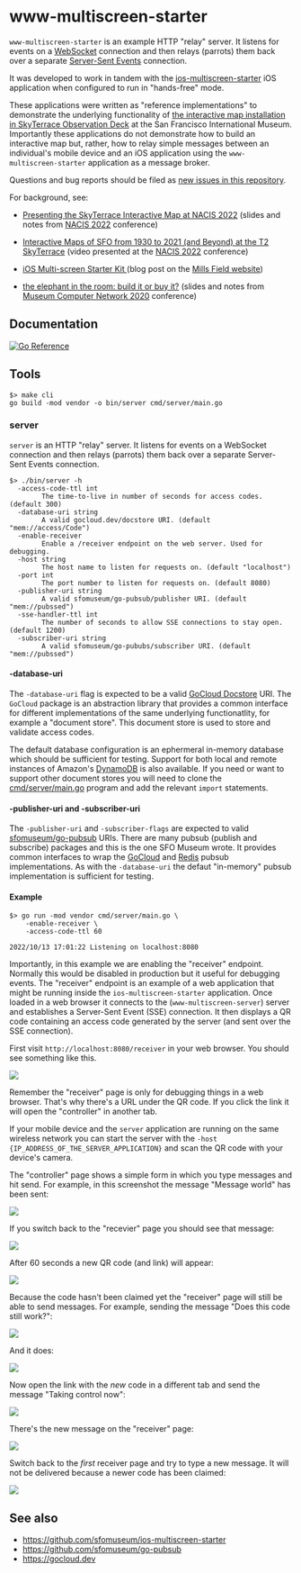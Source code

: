 # www-multiscreen-starter

`www-multiscreen-starter` is an example HTTP "relay" server. It listens for events on a [WebSocket](https://developer.mozilla.org/en-US/docs/Web/API/WebSocket) connection and then relays (parrots) them back over a separate [Server-Sent Events](https://developer.mozilla.org/en-US/docs/Web/API/Server-sent_events) connection.

It was developed to work in tandem with the [ios-multiscreen-starter](https://github.com/sfomuseum/ios-multiscreen-starter) iOS application when configured to run in "hands-free" mode.

These applications were written as "reference implementations" to demonstrate the underlying functionality of [the interactive map installation in SkyTerrace Observation Deck](https://millsfield.sfomuseum.org/blog/2021/11/19/skyterrace/) at the San Francisco International Museum. Importantly these applications do not demonstrate how to build an interactive map but, rather, how to relay simple messages between an individual's mobile device and an iOS application using the `www-multiscreen-starter` application as a message broker.

Questions and bug reports should be filed as [new issues in this repository](https://github.com/sfomuseum/www-multiscreen-starter/issues).

For background, see:

* [Presenting the SkyTerrace Interactive Map at NACIS 2022](https://millsfield.sfomuseum.org/blog/2022/10/28/nacis/) (slides and notes from [NACIS 2022](https://nacis.org/annual-meeting/) conference)

* [Interactive Maps of SFO from 1930 to 2021 (and Beyond) at the T2 SkyTerrace](https://www.youtube.com/watch?v=hZ2NXeul0Qs&list=PLcBEhOBZvhcbTn1RC0zWbnuHA81SgIg8b&index=36) (video presented at the [NACIS 2022](https://nacis.org/annual-meeting/) conference)

* [iOS Multi-screen Starter Kit ](https://millsfield.sfomuseum.org/blog/2020/11/18/multiscreen/) (blog post on the [Mills Field website](https://millsfield.sfomuseum.org/blog))

* [the elephant in the room: build it or buy it?](https://www.aaronland.info/weblog/2020/11/12/touching/#mcn2020) (slides and notes from [Museum Computer Network 2020](https://mcn.edu/conferences/mcn-2020-virtual/) conference)

## Documentation

[![Go Reference](https://pkg.go.dev/badge/github.com/sfomuseum/go-www-multiscreen-starter.svg)](https://pkg.go.dev/github.com/sfomuseum/www-multiscreen-starter)

## Tools

```
$> make cli
go build -mod vendor -o bin/server cmd/server/main.go
```

### server

`server` is an HTTP "relay" server. It listens for events on a WebSocket connection and then relays (parrots) them back over a separate Server-Sent Events connection.

```
$> ./bin/server -h
  -access-code-ttl int
    	The time-to-live in number of seconds for access codes. (default 300)
  -database-uri string
    	A valid gocloud.dev/docstore URI. (default "mem://access/Code")
  -enable-receiver
    	Enable a /receiver endpoint on the web server. Used for debugging.
  -host string
    	The host name to listen for requests on. (default "localhost")
  -port int
    	The port number to listen for requests on. (default 8080)
  -publisher-uri string
    	A valid sfomuseum/go-pubsub/publisher URI. (default "mem://pubssed")
  -sse-handler-ttl int
    	The number of seconds to allow SSE connections to stay open. (default 1200)
  -subscriber-uri string
    	A valid sfomuseum/go-pububs/subscriber URI. (default "mem://pubssed")
```

#### -database-uri

The `-database-uri` flag is expected to be a valid [GoCloud Docstore](https://gocloud.dev/howto/docstore/) URI. The `GoCloud` package is an abstraction library that provides a common interface for different implementations of the same underlying functionatlity, for example a "document store". This document store is used to store and validate access codes.

The default database configuration is an ephermeral in-memory database which should be sufficient for testing. Support for both local and remote instances of Amazon's [DynamoDB](https://gocloud.dev/howto/docstore/#dynamodb) is also available. If you need or want to support other document stores you will need to clone the [cmd/server/main.go](cmd/server/main.go) program and add the relevant `import` statements.

#### -publisher-uri and -subscriber-uri

The `-publisher-uri` and `-subscriber-flags` are expected to valid [sfomuseum/go-pubsub](https://github.com/sfomuseum/go-pubsub/) URIs. There are many pubsub (publish and subscribe) packages and this is the one SFO Museum wrote. It provides common interfaces to wrap the [GoCloud](https://gocloud.dev/howto/pubsub/) and [Redis](https://pkg.go.dev/github.com/go-redis/redis/v8#example-PubSub) pubsub implementations. As with the `-database-uri` the defaut "in-memory" pubsub implementation is sufficient for testing.

#### Example

```
$> go run -mod vendor cmd/server/main.go \
	-enable-receiver \
	-access-code-ttl 60
	
2022/10/13 17:01:22 Listening on localhost:8080
```

Importantly, in this example we are enabling the "receiver" endpoint. Normally this would be disabled in production but it useful for debugging events. The "receiver" endpoint is an example of a web application that might be running inside the `ios-multiscreen-starter` application. Once loaded in a web browser it connects to the (`www-multiscreen-server`) server and establishes a Server-Sent Event (SSE) connection. It then displays a QR code containing an access code generated by the server (and sent over the SSE connection).

First visit `http://localhost:8080/receiver` in your web browser. You should see something like this.

![](docs/images/www-multiscreen-001.png)

Remember the "receiver" page is only for debugging things in a web browser. That's why there's a URL under the QR code. If you click the link it will open the "controller" in another tab.

If your mobile device and the `server` application are running on the same wireless network you can start the server with the `-host {IP_ADDRESS_OF_THE_SERVER_APPLICATION}` and scan the QR code with your device's camera.

The "controller" page shows a simple form in which you type messages and hit send. For example, in this screenshot the message "Message world" has been sent:

![](docs/images/www-multiscreen-002.png)

If you switch back to the "recevier" page you should see that message:

![](docs/images/www-multiscreen-003.png)

After 60 seconds a new QR code (and link) will appear:

![](docs/images/www-multiscreen-004.png)

Because the code hasn't been claimed yet the "receiver" page will still be able to send messages. For example, sending the message "Does this code still work?":

![](docs/images/www-multiscreen-005.png)

And it does:

![](docs/images/www-multiscreen-006.png)

Now open the link with the _new_ code in a different tab and send the message "Taking control now":

![](docs/images/www-multiscreen-007.png)

There's the new message on the "receiver" page:

![](docs/images/www-multiscreen-008.png)

Switch back to the _first_ receiver page and try to type a new message. It will not be delivered because a newer code has been claimed:

![](docs/images/www-multiscreen-009.png)

## See also

* https://github.com/sfomuseum/ios-multiscreen-starter
* https://github.com/sfomuseum/go-pubsub
* https://gocloud.dev